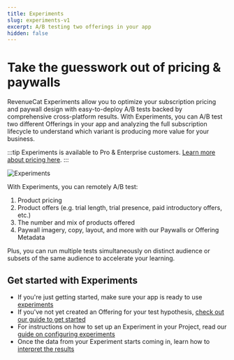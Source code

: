 ```yaml
---
title: Experiments
slug: experiments-v1
excerpt: A/B testing two offerings in your app
hidden: false
---
```


# Take the guesswork out of pricing & paywalls

RevenueCat Experiments allow you to optimize your subscription pricing and paywall design with easy-to-deploy A/B tests backed by comprehensive cross-platform results. With Experiments, you can A/B test two different Offerings in your app and analyzing the full subscription lifecycle to understand which variant is producing more value for your business.

:::tip
Experiments is available to Pro & Enterprise customers. [Learn more about pricing here](https://www.revenuecat.com/pricing/).
:::

![Experiments](https://files.readme.io/93dfcae-cross-platform-data.webp "Experiments")

With Experiments, you can remotely A/B test:

1. Product pricing
2. Product offers (e.g. trial length, trial presence, paid introductory offers, etc.)
3. The number and mix of products offered
4. Paywall imagery, copy, layout, and more with our Paywalls or Offering Metadata

Plus, you can run multiple tests simultaneously on distinct audience or subsets of the same audience to accelerate your learning.

## Get started with Experiments

- If you're just getting started, make sure your app is ready to use [experiments ](/tools/experiments-v1/experiments-overview-v1)
- If you've not yet created an Offering for your test hypothesis, [check out our guide to get started ](/tools/experiments-v1/creating-offerings-to-test)
- For instructions on how to set up an Experiment in your Project, read our [guide on configuring experiments ](/tools/experiments-v1/configuring-experiments-v1)
- Once the data from your Experiment starts coming in, learn how to [interpret the results ](/tools/experiments-v1/experiments-results-v1)
